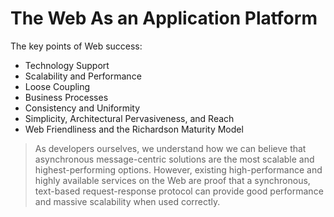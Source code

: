 # The Web As an Application Platform

The key points of Web success:

* Technology Support
* Scalability and Performance
* Loose Coupling
* Business Processes
* Consistency and Uniformity
* Simplicity, Architectural Pervasiveness, and Reach
* Web Friendliness and the Richardson Maturity Model

> As developers ourselves, we understand how we can believe that asynchronous message-centric solutions are the most scalable and highest-performing options.
However, existing high-performance and highly available services on the Web are proof that a synchronous, text-based request-response protocol can provide good performance and massive scalability when used correctly.
